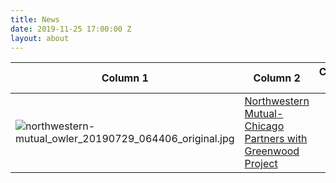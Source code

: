 ```yaml
---
title: News
date: 2019-11-25 17:00:00 Z
layout: about
---
```


Column 1 | Column 2 | Column 3
--- | --- | ---
![northwestern-mutual_owler_20190729_064406_original.jpg](/uploads/northwestern-mutual_owler_20190729_064406_original.jpg)| [Northwestern Mutual-Chicago Partners with Greenwood Project](https://www.dailyherald.com/submitted/20191107/northwestern-mutual-chicago-partners-with-greenwood-project)